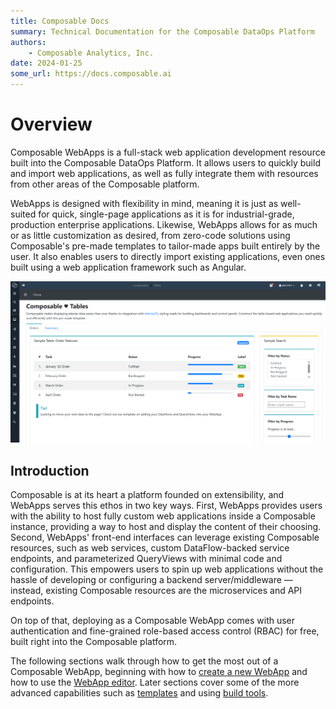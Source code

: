 ```yaml
---
title: Composable Docs
summary: Technical Documentation for the Composable DataOps Platform
authors:
    - Composable Analytics, Inc.
date: 2024-01-25
some_url: https://docs.composable.ai
---
```


# Overview

Composable WebApps is a full-stack web application development resource built into the Composable DataOps Platform. It allows users to quickly build and import web applications, as well as fully integrate them with resources from other areas of the Composable platform.

WebApps is designed with flexibility in mind, meaning it is just as well-suited for quick, single-page applications as it is for industrial-grade, production enterprise applications. Likewise, WebApps allows for as much or as little customization as desired, from zero-code solutions using Composable's pre-made templates to tailor-made apps built entirely by the user. It also enables users to directly import existing applications, even ones built using a web application framework such as Angular.

![!A completed Composable web application using the Tables (AdminLTE) template](img/01-WebApp-Overview.png)

## Introduction
Composable is at its heart a platform founded on extensibility, and WebApps serves this ethos in two key ways. First, WebApps provides users with the ability to host fully custom web applications inside a Composable instance, providing a way to host and display the content of their choosing. Second, WebApps' front-end interfaces can leverage existing Composable resources, such as web services, custom DataFlow-backed service endpoints, and parameterized QueryViews with minimal code and configuration. This empowers users to spin up web applications without the hassle of developing or configuring a backend server/middleware — instead, existing Composable resources are the microservices and API endpoints.

On top of that, deploying as a Composable WebApp comes with user authentication and fine-grained role-based access control (RBAC) for free, built right into the Composable platform.

The following sections walk through how to get the most out of a Composable WebApp, beginning with how to [create a new WebApp](./02.WebApp-Create-New.md) and how to use the [WebApp editor](./03.WebApp-Editor.md). Later sections cover some of the more advanced capabilities such as [templates](./04.WebApp-Templates.md) and using [build tools](./06.WebApp-Build-Tools.md).
